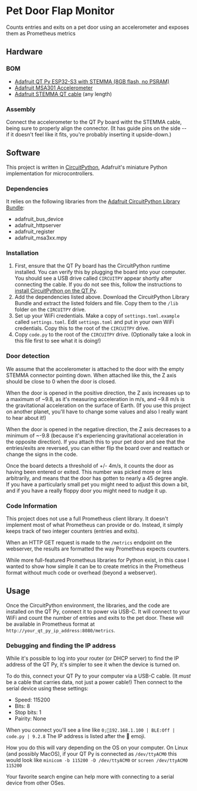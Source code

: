 # Pet Door Flap Monitor
Counts entries and exits on a pet door using an accelerometer and exposes them as Prometheus metrics

## Hardware
### BOM
* [Adafruit QT Py ESP32-S3 with STEMMA (8GB flash, no PSRAM)](https://www.adafruit.com/product/5426)
* [Adafruit MSA301 Accelerometer](https://www.adafruit.com/product/4344)
* [Adafruit STEMMA QT cable](https://www.adafruit.com/product/4210) (any length)

### Assembly
Connect the accelerometer to the QT Py board witht the STEMMA cable, being
sure to properly align the connector.
(It has guide pins on the side -- if it doesn't feel like it fits, you're
probably inserting it upside-down.)


## Software
This project is written in [CircuitPython](https://circuitpython.org/),
Adafruit's miniature Python implementation for microcontrollers.

### Dependencies
It relies on the following libraries from the
[Adafruit CircuitPython Library Bundle](https://github.com/adafruit/Adafruit_CircuitPython_Bundle/releases):
* adafruit_bus_device
* adafruit_httpserver
* adafruit_register
* adafruit_msa3xx.mpy

### Installation
1. First, ensure that the QT Py board has the CircuitPython runtime installed.
You can verify this by plugging the board into your computer.  You should see a
USB drive called `CIRCUITPY` appear shortly after connecting the cable.  If you
do not see this, follow the instructions to
[install CircuitPython on the QT Py](https://learn.adafruit.com/adafruit-qt-py-esp32-s3/circuitpython-2).
2. Add the dependencies listed above.  Download the CircuitPython Library Bundle
and extract the listed folders and file.  Copy them to the `/lib` folder on the
`CIRCUITPY` drive.
3. Set up your WiFi credentials.  Make a copy of `settings.toml.example` called
`settings.toml`.  Edit `settings.toml` and put in your own WiFi credentials.
Copy this to the root of the `CIRCUITPY` drive.
4. Copy `code.py` to the root of the `CIRCUITPY` drive.  (Optionally take a
look in this file first to see what it is doing!)

### Door detection
We assume that the accelerometer is attached to the door with the empty STEMMA
connector pointing down.  When attached like this, the Z axis should be close
to 0 when the door is closed.

When the door is opened in the positive direction, the Z axis increases
up to a maximum of ~9.8, as it's measuring acceleration in m/s, and ~9.8 m/s
is the gravitational acceleration on the surface of Earth.  (If you use this
project on another planet, you'll have to change some values and also I really
want to hear about it!)

When the door is opened in the negative direction, the Z axis decreases to
a minimum of ~-9.8 (because it's experiencing gravitational acceleration
in the opposite direction).  If you attach this to your pet door and see that
the entries/exits are reversed, you can either flip the board over and reattach
or change the signs in the code.

Once the board detects a threshold of +/- 4m/s, it counts the door as having
been entered or exited.  This number was picked more or less arbitrarily,
and means that the door has gotten to nearly a 45 degree angle.  If you have a
particularly small pet you might need to adjust this down a bit, and if you
have a really floppy door you might need to nudge it up.

### Code Information
This project does not use a full Prometheus client library.  It doesn't
implement most of what Prometheus can provide or do.  Instead, it simply
keeps track of two integer counters (entries and exits).

When an HTTP GET request is made to the `/metrics` endpoint on the webserver,
the results are formatted the way Prometheus expects counters.

While more full-featured Prometheus libraries for Python exist, in this
case I wanted to show how simple it can be to create metrics in the Prometheus
format without much code or overhead (beyond a webserver).

## Usage
Once the CircuitPython environment, the libraries, and the code are installed
on the QT Py, connect it to power via USB-C.  It will connect to your WiFi
and count the number of entries and exits to the pet door.  These will be
available in Prometheus format at `http://your_qt_py_ip_address:8080/metrics`.

### Debugging and finding the IP address
While it's possible to log into your router (or DHCP server) to find the IP
address of the QT Py, it's simpler to see it when the device is turned on.

To do this, connect your QT Py to your computer via a USB-C cable.  (It 
*must* be a cable that carries data, not just a power cable!)  Then connect
to the serial device using these settings:
* Speed: 115200
* Bits: 8
* Stop bits: 1
* Pairity: None

When you connect you'll see a line like
```0;🐍192.168.1.100 | BLE:Off | code.py | 9.2.8```
The IP address is listed after the 🐍 emoji.

How you do this will vary depending on the OS on your computer.  On Linux
(and possibly MacOS), if your QT Py is connected as `/dev/ttyACM0` this would
look like
```minicom -b 115200 -D /dev/ttyACM0```
or
```screen /dev/ttyACM0 115200```

Your favorite search engine can help more with connecting to a serial device
from other OSes.